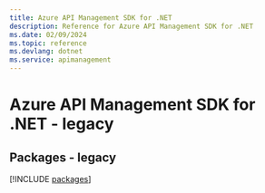```yaml
---
title: Azure API Management SDK for .NET
description: Reference for Azure API Management SDK for .NET
ms.date: 02/09/2024
ms.topic: reference
ms.devlang: dotnet
ms.service: apimanagement
---
```

# Azure API Management SDK for .NET - legacy
## Packages - legacy
[!INCLUDE [packages](api-management-index.md)]